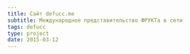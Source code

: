```yaml
---
title: Сайт defucc.me
subtitle: Международное представительство ФРУКТа в сети
tags: defucc
type: project
date: 2015-03-12
---
```

